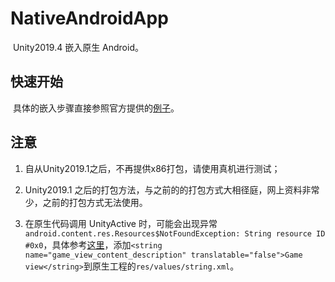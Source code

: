# NativeAndroidApp



​		Unity2019.4 嵌入原生 Android。



## 快速开始



​		具体的嵌入步骤直接参照官方提供的[例子](https://github.com/Unity-Technologies/uaal-example/blob/master/docs/android.md)。



## 注意

1. 自从Unity2019.1之后，不再提供x86打包，请使用真机进行测试；
2. Unity2019.1 之后的打包方法，与之前的的打包方式大相径庭，网上资料非常少，之前的打包方式无法使用。

2. 在原生代码调用 UnityActive 时，可能会出现异常` android.content.res.Resources$NotFoundException: String resource ID #0x0`，具体参考[这里](https://stackoverflow.com/questions/62170568/trying-to-open-an-unity-activity-inside-android-studio-yields-android-content-re)，添加`<string name="game_view_content_description" translatable="false">Game view</string>`到原生工程的`res/values/string.xml`。

